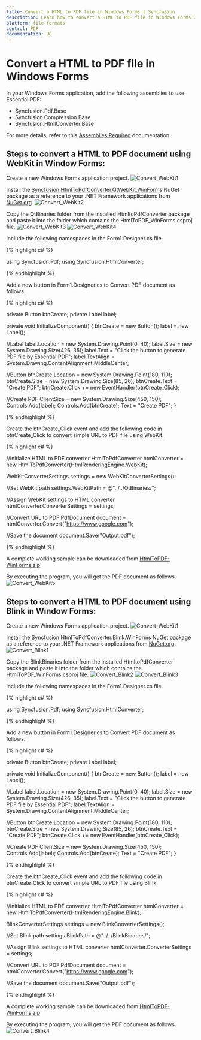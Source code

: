 ```yaml
---
title: Convert a HTML to PDF file in Windows Forms | Syncfusion
description: Learn how to convert a HTML to PDF file in Windows Forms with easy steps using Syncfusion .NET PDF library.
platform: file-formats
control: PDF
documentation: UG
--- 
```


# Convert a HTML to PDF file in Windows Forms

 In your Windows Forms application, add the following assemblies to use Essential PDF:  

* Syncfusion.Pdf.Base
* Syncfusion.Compression.Base
* Syncfusion.HtmlConverter.Base

For more details, refer to this [Assemblies Required](/File-Formats/PDF/Assemblies-Required) documentation.

## Steps to convert a HTML to PDF document using WebKit in Window Forms:

Create a new Windows Forms application project.
![Convert_WebKit1](WF_images/Convert_WebKit1.png)

Install the [Syncfusion.HtmlToPdfConverter.QtWebKit.WinForms](https://www.nuget.org/packages/Syncfusion.HtmlToPdfConverter.QtWebKit.Winforms/) NuGet package as a reference to your  .NET Framework applications from [NuGet.org](https://www.nuget.org/).
![Convert_WebKit2](WF_images/Convert_WebKit2.png)

Copy the QtBinaries folder from the installed HtmltoPdfConverter package and paste it into the folder which contains the HtmlToPDF_WinForms.csproj file.
![Convert_WebKit3](WF_images/Convert_WebKit3.png)
![Convert_WebKit4](WF_images/Convert_WebKit4.png)

Include the following namespaces in the Form1.Designer.cs file.

{% highlight c# %}

using Syncfusion.Pdf;
using Syncfusion.HtmlConverter;

{% endhighlight %}

Add a new button in Form1.Designer.cs to Convert PDF document as follows.

{% highlight c# %}

private Button btnCreate;
private Label label;
  
private void InitializeComponent()
{
  btnCreate = new Button();
  label = new Label();
  
  //Label
  label.Location = new System.Drawing.Point(0, 40);
  label.Size = new System.Drawing.Size(426, 35);
  label.Text = "Click the button to generate PDF file by Essential PDF";
  label.TextAlign = System.Drawing.ContentAlignment.MiddleCenter;
  
  //Button
  btnCreate.Location = new System.Drawing.Point(180, 110);
  btnCreate.Size = new System.Drawing.Size(85, 26);
  btnCreate.Text = "Create PDF";
  btnCreate.Click += new EventHandler(btnCreate_Click); 
                               
  //Create PDF
  ClientSize = new System.Drawing.Size(450, 150);
  Controls.Add(label);
  Controls.Add(btnCreate);
  Text = "Create PDF";
}

{% endhighlight %}

Create the btnCreate_Click event and add the following code in btnCreate_Click to convert simple URL to PDF file using WebKit.

{% highlight c# %}
 
//Initialize HTML to PDF converter 
HtmlToPdfConverter htmlConverter = new HtmlToPdfConverter(HtmlRenderingEngine.WebKit);

WebKitConverterSettings settings = new WebKitConverterSettings();

//Set WebKit path
settings.WebKitPath = @"../../QtBinaries/";

//Assign WebKit settings to HTML converter
htmlConverter.ConverterSettings = settings;

//Convert URL to PDF
PdfDocument document = htmlConverter.Convert("https://www.google.com");

//Save the document
document.Save("Output.pdf");

{% endhighlight %}

A complete working sample can be downloaded from [HtmlToPDF-WinForms.zip](https://www.syncfusion.com/downloads/support/directtrac/general/ze/HtmlToPDF_WinForms319058844)

By executing the program, you will get the PDF document as follows.
![Convert_WebKit5](WF_images/Convert_WebKit5.png)

## Steps to convert a HTML to PDF document using Blink in Window Forms:

Create a new Windows Forms application project.
![Convert_WebKit1](WF_images/Convert_WebKit1.png)

Install the [Syncfusion.HtmlToPdfConverter.Blink.WinForms](https://www.nuget.org/packages/Syncfusion.HtmlToPdfConverter.Blink.Winforms/) NuGet package as a reference to your  .NET Framework applications from [NuGet.org](https://www.nuget.org/).
![Convert_Blink1](WF_images/Convert_Blink1.png)

Copy the BlinkBinaries folder from the installed HtmltoPdfConverter package and paste it into the folder which contains the HtmlToPDF_WinForms.csproj file.
![Convert_Blink2](WF_images/Convert_Blink2.png)
![Convert_Blink3](WF_images/Convert_Blink3.png)

Include the following namespaces in the Form1.Designer.cs file.

{% highlight c# %}

using Syncfusion.Pdf;
using Syncfusion.HtmlConverter;

{% endhighlight %}

Add a new button in Form1.Designer.cs to Convert PDF document as follows.

{% highlight c# %}

private Button btnCreate;
private Label label;
  
private void InitializeComponent()
{
  btnCreate = new Button();
  label = new Label();
  
  //Label
  label.Location = new System.Drawing.Point(0, 40);
  label.Size = new System.Drawing.Size(426, 35);
  label.Text = "Click the button to generate PDF file by Essential PDF";
  label.TextAlign = System.Drawing.ContentAlignment.MiddleCenter;
  
  //Button
  btnCreate.Location = new System.Drawing.Point(180, 110);
  btnCreate.Size = new System.Drawing.Size(85, 26);
  btnCreate.Text = "Create PDF";
  btnCreate.Click += new EventHandler(btnCreate_Click); 
                               
  //Create PDF
  ClientSize = new System.Drawing.Size(450, 150);
  Controls.Add(label);
  Controls.Add(btnCreate);
  Text = "Create PDF";
}

{% endhighlight %}

Create the btnCreate_Click event and add the following code in btnCreate_Click to convert simple URL to PDF file using Blink.

{% highlight c# %}
 
//Initialize HTML to PDF converter 
HtmlToPdfConverter htmlConverter = new HtmlToPdfConverter(HtmlRenderingEngine.Blink);

BlinkConverterSettings settings = new BlinkConverterSettings();

//Set Blink path
settings.BlinkPath = @"../../BlinkBinaries/";

//Assign Blink settings to HTML converter
htmlConverter.ConverterSettings = settings;

//Convert URL to PDF
PdfDocument document = htmlConverter.Convert("https://www.google.com");

//Save the document
document.Save("Output.pdf");

{% endhighlight %}

A complete working sample can be downloaded from [HtmlToPDF-WinForms.zip](https://www.syncfusion.com/downloads/support/directtrac/general/ze/HtmlToPDF_WinForms1802160002)

By executing the program, you will get the PDF document as follows.
![Convert_Blink4](WF_images/Convert_Blink4.png)
